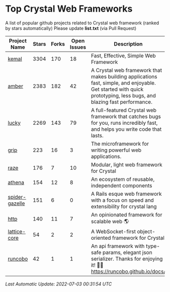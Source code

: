 # Top Crystal Web Frameworks

A list of popular github projects related to Crystal web framework (ranked by stars automatically)
Please update **list.txt** (via Pull Request)

| Project Name | Stars | Forks | Open Issues | Description | Last Commit |
| ------------ | ----- | ----- | ----------- | ----------- | ----------- |
| [kemal](https://github.com/kemalcr/kemal) |3304|170|18|Fast, Effective, Simple Web Framework|2022-06-30T15:00:51Z|
| [amber](https://github.com/amberframework/amber) |2383|182|42|A Crystal web framework that makes building applications fast, simple, and enjoyable. Get started with quick prototyping, less bugs, and blazing fast performance.|2022-05-25T13:40:11Z|
| [lucky](https://github.com/luckyframework/lucky) |2269|143|79|A full-featured Crystal web framework that catches bugs for you, runs incredibly fast, and helps you write code that lasts.|2022-06-04T00:38:26Z|
| [grip](https://github.com/grip-framework/grip) |223|16|3|The microframework for writing powerful web applications.|2022-02-20T12:52:10Z|
| [raze](https://github.com/samueleaton/raze) |176|7|10|Modular, light web framework for Crystal|2021-01-02T01:20:01Z|
| [athena](https://github.com/athena-framework/athena) |154|12|8|An ecosystem of reusable, independent components|2022-06-26T14:49:18Z|
| [spider-gazelle](https://github.com/spider-gazelle/spider-gazelle) |151|6|0|A Rails esque web framework with a focus on speed and extensibility for crystal lang|2022-06-02T09:37:46Z|
| [http](https://github.com/onyxframework/http) |140|11|7|An opinionated framework for scalable web 🌎|2019-08-13T09:00:30Z|
| [lattice-core](https://github.com/jasonl99/lattice-core) |54|2|2|A WebSocket-first object-oriented framework for Crystal|2017-03-31T23:57:57Z|
| [runcobo](https://github.com/runcobo/runcobo) |42|1|1|An api framework with type-safe params, elegant json serializer. Thanks for enjoying it! 👻👻 https://runcobo.github.io/docs/|2022-03-16T06:43:35Z|

*Last Automatic Update: 2022-07-03 00:31:54 UTC*